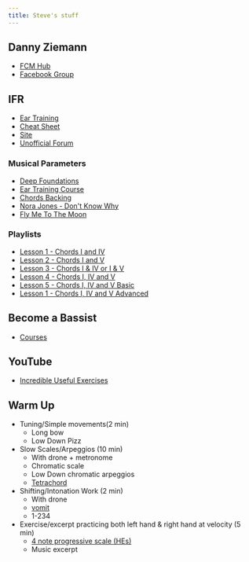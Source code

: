 ```yaml
---
title: Steve's stuff
---
```


## Danny Ziemann

- [FCM Hub](https://www.fcmprogram.com/)
- [Facebook Group](https://www.facebook.com/groups/860510985645705/)

## IFR

- [Ear Training](https://forum.improviseforreal.com)
- [Cheat Sheet](ifr-cheat-sheet)
- [Site](https://improviseforreal.com)
- [Unofficial Forum](https://improviseforum.com/)

### Musical Parameters

- [Deep Foundations](https://parameters.musicpracticetools.net/?file=https://blog.fullmeasure.uk/_steves/IFR-Deep-Foundations.yaml&mediaRoot=d3rl7arpgnbsx6.cloudfront.net)
- [Ear Training Course](https://parameters.musicpracticetools.net/?file=https://blog.fullmeasure.uk/_steves/IFR-Ear-Training-Media.yaml&mediaRoot=d3rl7arpgnbsx6.cloudfront.net)
- [Chords Backing](https://parameters.musicpracticetools.net/?file=https://blog.fullmeasure.uk/_steves/IFR-Chords-Media.yaml&mediaRoot=d3rl7arpgnbsx6.cloudfront.net/rc1_mp3)
- [Nora Jones - Don't Know Why](https://parameters.musicpracticetools.net/?file=https://blog.fullmeasure.uk/_steves/Nora-Jones-Dont-Know-Why.yaml)
- [Fly Me To The Moon](https://parameters.musicpracticetools.net/?file=https://blog.fullmeasure.uk/_steves/Fly-Me-To-The-Moon.yaml)

### Playlists

- [Lesson 1 - Chords I and IV](https://open.spotify.com/playlist/5Cekt4aIqvqHKzeK7AJ9AB?si=6fc3f16a7fbd4428)
- [Lesson 2 - Chords I and V](https://open.spotify.com/playlist/4YjIuZpAn8L233A4eUJMKu?si=8bea2042505f4b25)
- [Lesson 3 - Chords I & IV or I & V](https://open.spotify.com/playlist/4eBfUWSR04gW00pOHp9Mpb?si=DTAivBhYSvOxBegU9K74iA)
- [Lesson 4 - Chords I, IV and V](https://open.spotify.com/playlist/3VdfqgnIYuviPoCPT9QIIZ?si=4a7289aedec247b0)
- [Lesson 5 - Chords I, IV and V Basic](https://open.spotify.com/playlist/683o5zq6JdlCD3dXAqA67t?si=GlPDA1-0SeGj_ayFOg14zA)
- [Lesson 1 - Chords I, IV and V Advanced](https://open.spotify.com/playlist/2Sac9SRTwJtksjJsnScqXq?si=yDIQC63DQFKlasvVp4gUsA)

## Become a Bassist

- [Courses](https://students.becomeabassist.com/)

## YouTube

- [Incredible Useful Exercises](https://www.youtube.com/@incrediblyusefulexercises)

## Warm Up

- Tuning/Simple movements(2 min)
  - Long bow
  - Low Down Pizz
- Slow Scales/Arpeggios (10 min)
  - With drone + metronome
  - Chromatic scale
  - Low Down chromatic arpeggios
  - [Tetrachord](https://www.youtube.com/watch?v=K_xLQGTASeU)
- Shifting/Intonation Work (2 min)
  - With drone
  - [vomit](https://youtu.be/7OFA6b8BOBA?si=1NCEQxMf3ULXodXM)
  - 1-234
- Exercise/excerpt practicing both left hand & right hand at velocity (5 min)
  - [4 note progressive scale (HEs)](https://youtu.be/WHp2Uwm7q-w?si=rylqm_tcEX_5fY_M)
  - Music excerpt
